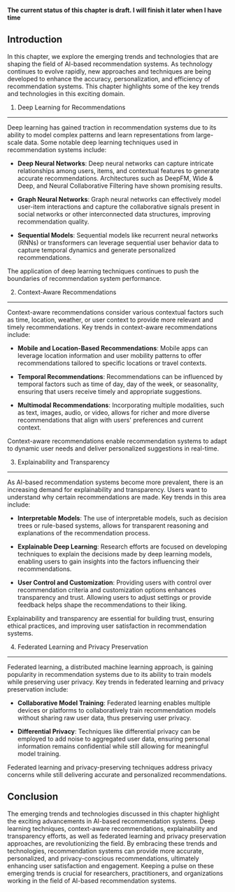 **The current status of this chapter is draft. I will finish it later when I have time**

Introduction
------------

In this chapter, we explore the emerging trends and technologies that are shaping the field of AI-based recommendation systems. As technology continues to evolve rapidly, new approaches and techniques are being developed to enhance the accuracy, personalization, and efficiency of recommendation systems. This chapter highlights some of the key trends and technologies in this exciting domain.

1. Deep Learning for Recommendations
------------------------------------

Deep learning has gained traction in recommendation systems due to its ability to model complex patterns and learn representations from large-scale data. Some notable deep learning techniques used in recommendation systems include:

* **Deep Neural Networks**: Deep neural networks can capture intricate relationships among users, items, and contextual features to generate accurate recommendations. Architectures such as DeepFM, Wide \& Deep, and Neural Collaborative Filtering have shown promising results.

* **Graph Neural Networks**: Graph neural networks can effectively model user-item interactions and capture the collaborative signals present in social networks or other interconnected data structures, improving recommendation quality.

* **Sequential Models**: Sequential models like recurrent neural networks (RNNs) or transformers can leverage sequential user behavior data to capture temporal dynamics and generate personalized recommendations.

The application of deep learning techniques continues to push the boundaries of recommendation system performance.

2. Context-Aware Recommendations
--------------------------------

Context-aware recommendations consider various contextual factors such as time, location, weather, or user context to provide more relevant and timely recommendations. Key trends in context-aware recommendations include:

* **Mobile and Location-Based Recommendations**: Mobile apps can leverage location information and user mobility patterns to offer recommendations tailored to specific locations or travel contexts.

* **Temporal Recommendations**: Recommendations can be influenced by temporal factors such as time of day, day of the week, or seasonality, ensuring that users receive timely and appropriate suggestions.

* **Multimodal Recommendations**: Incorporating multiple modalities, such as text, images, audio, or video, allows for richer and more diverse recommendations that align with users' preferences and current context.

Context-aware recommendations enable recommendation systems to adapt to dynamic user needs and deliver personalized suggestions in real-time.

3. Explainability and Transparency
----------------------------------

As AI-based recommendation systems become more prevalent, there is an increasing demand for explainability and transparency. Users want to understand why certain recommendations are made. Key trends in this area include:

* **Interpretable Models**: The use of interpretable models, such as decision trees or rule-based systems, allows for transparent reasoning and explanations of the recommendation process.

* **Explainable Deep Learning**: Research efforts are focused on developing techniques to explain the decisions made by deep learning models, enabling users to gain insights into the factors influencing their recommendations.

* **User Control and Customization**: Providing users with control over recommendation criteria and customization options enhances transparency and trust. Allowing users to adjust settings or provide feedback helps shape the recommendations to their liking.

Explainability and transparency are essential for building trust, ensuring ethical practices, and improving user satisfaction in recommendation systems.

4. Federated Learning and Privacy Preservation
----------------------------------------------

Federated learning, a distributed machine learning approach, is gaining popularity in recommendation systems due to its ability to train models while preserving user privacy. Key trends in federated learning and privacy preservation include:

* **Collaborative Model Training**: Federated learning enables multiple devices or platforms to collaboratively train recommendation models without sharing raw user data, thus preserving user privacy.

* **Differential Privacy**: Techniques like differential privacy can be employed to add noise to aggregated user data, ensuring personal information remains confidential while still allowing for meaningful model training.

Federated learning and privacy-preserving techniques address privacy concerns while still delivering accurate and personalized recommendations.

Conclusion
----------

The emerging trends and technologies discussed in this chapter highlight the exciting advancements in AI-based recommendation systems. Deep learning techniques, context-aware recommendations, explainability and transparency efforts, as well as federated learning and privacy preservation approaches, are revolutionizing the field. By embracing these trends and technologies, recommendation systems can provide more accurate, personalized, and privacy-conscious recommendations, ultimately enhancing user satisfaction and engagement. Keeping a pulse on these emerging trends is crucial for researchers, practitioners, and organizations working in the field of AI-based recommendation systems.
